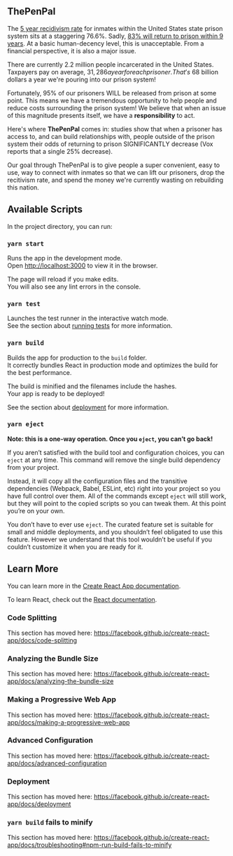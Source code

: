 ## ThePenPal

The [5 year recidivism rate](https://www.fromprisoncellstophd.org/volunteer.html) for inmates within the United States state prison system sits at a staggering 76.6%. Sadly, [83% will return to prison within 9 years](https://www.bjs.gov/content/pub/pdf/18upr9yfup0514.pdf). At a basic human-decency level, this is unacceptable. From a financial perspective, it is also a major issue.

There are currently 2.2 million people incarcerated in the United States. Taxpayers pay on average, $31,286 a year for each prisoner. That's ~$68 billion dollars a year we're pouring into our prison system! 

Fortunately, 95% of our prisoners WILL be released from prison at some point. This means we have a tremendous opportunity to help people and reduce costs surrounding the prison system! We believe that when an issue of this magnitude presents itself, we have a **responsibility** to act. 

Here's where **ThePenPal** comes in: studies show that when a prisoner has access to, and can build relationships with, people outside of the prison system their odds of returning to prison SIGNIFICANTLY decrease (Vox reports that a single 25% decrease).

Our goal through ThePenPal is to give people a super convenient, easy to use, way to connect with inmates so that we can lift our prisoners, drop the recitivism rate, and spend the money we're currently wasting on rebuilding this nation. 

## Available Scripts

In the project directory, you can run:

### `yarn start`

Runs the app in the development mode.<br />
Open [http://localhost:3000](http://localhost:3000) to view it in the browser.

The page will reload if you make edits.<br />
You will also see any lint errors in the console.

### `yarn test`

Launches the test runner in the interactive watch mode.<br />
See the section about [running tests](https://facebook.github.io/create-react-app/docs/running-tests) for more information.

### `yarn build`

Builds the app for production to the `build` folder.<br />
It correctly bundles React in production mode and optimizes the build for the best performance.

The build is minified and the filenames include the hashes.<br />
Your app is ready to be deployed!

See the section about [deployment](https://facebook.github.io/create-react-app/docs/deployment) for more information.

### `yarn eject`

**Note: this is a one-way operation. Once you `eject`, you can’t go back!**

If you aren’t satisfied with the build tool and configuration choices, you can `eject` at any time. This command will remove the single build dependency from your project.

Instead, it will copy all the configuration files and the transitive dependencies (Webpack, Babel, ESLint, etc) right into your project so you have full control over them. All of the commands except `eject` will still work, but they will point to the copied scripts so you can tweak them. At this point you’re on your own.

You don’t have to ever use `eject`. The curated feature set is suitable for small and middle deployments, and you shouldn’t feel obligated to use this feature. However we understand that this tool wouldn’t be useful if you couldn’t customize it when you are ready for it.

## Learn More

You can learn more in the [Create React App documentation](https://facebook.github.io/create-react-app/docs/getting-started).

To learn React, check out the [React documentation](https://reactjs.org/).

### Code Splitting

This section has moved here: https://facebook.github.io/create-react-app/docs/code-splitting

### Analyzing the Bundle Size

This section has moved here: https://facebook.github.io/create-react-app/docs/analyzing-the-bundle-size

### Making a Progressive Web App

This section has moved here: https://facebook.github.io/create-react-app/docs/making-a-progressive-web-app

### Advanced Configuration

This section has moved here: https://facebook.github.io/create-react-app/docs/advanced-configuration

### Deployment

This section has moved here: https://facebook.github.io/create-react-app/docs/deployment

### `yarn build` fails to minify

This section has moved here: https://facebook.github.io/create-react-app/docs/troubleshooting#npm-run-build-fails-to-minify
